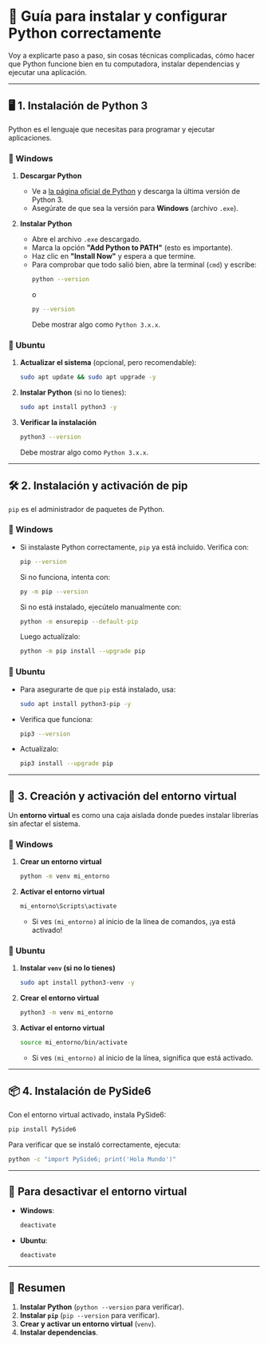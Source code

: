 # 📌 Guía para instalar y configurar Python correctamente

Voy a explicarte paso a paso, sin cosas técnicas complicadas, cómo hacer que Python funcione bien en tu computadora, instalar dependencias y ejecutar una aplicación.

---

## 🖥 1. Instalación de Python 3

Python es el lenguaje que necesitas para programar y ejecutar aplicaciones.

### 🔹 Windows
1. **Descargar Python**
   - Ve a [la página oficial de Python](https://www.python.org/downloads/) y descarga la última versión de Python 3.
   - Asegúrate de que sea la versión para **Windows** (archivo `.exe`).

2. **Instalar Python**
   - Abre el archivo `.exe` descargado.
   - Marca la opción **"Add Python to PATH"** (esto es importante).
   - Haz clic en **"Install Now"** y espera a que termine.
   - Para comprobar que todo salió bien, abre la terminal (`cmd`) y escribe:
     ```sh
     python --version
     ```
     o  
     ```sh
     py --version
     ```
     Debe mostrar algo como `Python 3.x.x`.

### 🔹 Ubuntu
1. **Actualizar el sistema** (opcional, pero recomendable):  
   ```sh
   sudo apt update && sudo apt upgrade -y
   ```
2. **Instalar Python** (si no lo tienes):  
   ```sh
   sudo apt install python3 -y
   ```
3. **Verificar la instalación**  
   ```sh
   python3 --version
   ```
   Debe mostrar algo como `Python 3.x.x`.

---

## 🛠 2. Instalación y activación de pip

`pip` es el administrador de paquetes de Python.

### 🔹 Windows
- Si instalaste Python correctamente, `pip` ya está incluido. Verifica con:
  ```sh
  pip --version
  ```
  Si no funciona, intenta con:
  ```sh
  py -m pip --version
  ```
  Si no está instalado, ejecútelo manualmente con:
  ```sh
  python -m ensurepip --default-pip
  ```
  Luego actualízalo:
  ```sh
  python -m pip install --upgrade pip
  ```

### 🔹 Ubuntu
- Para asegurarte de que `pip` está instalado, usa:
  ```sh
  sudo apt install python3-pip -y
  ```
- Verifica que funciona:
  ```sh
  pip3 --version
  ```
- Actualízalo:
  ```sh
  pip3 install --upgrade pip
  ```

---

## 🔄 3. Creación y activación del entorno virtual

Un **entorno virtual** es como una caja aislada donde puedes instalar librerías sin afectar el sistema.

### 🔹 Windows
1. **Crear un entorno virtual**  
   ```sh
   python -m venv mi_entorno
   ```
2. **Activar el entorno virtual**  
   ```sh
   mi_entorno\Scripts\activate
   ```
   - Si ves `(mi_entorno)` al inicio de la línea de comandos, ¡ya está activado!

### 🔹 Ubuntu
1. **Instalar `venv` (si no lo tienes)**  
   ```sh
   sudo apt install python3-venv -y
   ```
2. **Crear el entorno virtual**  
   ```sh
   python3 -m venv mi_entorno
   ```
3. **Activar el entorno virtual**  
   ```sh
   source mi_entorno/bin/activate
   ```
   - Si ves `(mi_entorno)` al inicio de la línea, significa que está activado.

---

## 📦 4. Instalación de PySide6

Con el entorno virtual activado, instala PySide6:

```bash
pip install PySide6
```

Para verificar que se instaló correctamente, ejecuta:

```bash
python -c "import PySide6; print('Hola Mundo')"
```

---

## 🛑 Para desactivar el entorno virtual

- **Windows**:
  ```sh
  deactivate
  ```
- **Ubuntu**:
  ```sh
  deactivate
  ```

---

## 🎯 Resumen
1. **Instalar Python** (`python --version` para verificar).
2. **Instalar `pip`** (`pip --version` para verificar).
3. **Crear y activar un entorno virtual** (`venv`).
4. **Instalar dependencias**.


